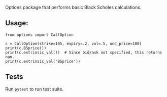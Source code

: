 Options package that performs basic Black Scholes calculations.

## Usage:

```
from options import CallOption

c = CallOption(strike=105, expiry=.2, vol=.5, und_price=100)
print(c.BSprice())
print(c.extrinsic_val())  # Since bid/ask not specified, this returns nan.
print(c.extrinsic_val('BSprice'))
```

## Tests

Run `pytest` to run test suite.